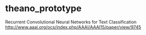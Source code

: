 # theano_prototype

Recurrent Convolutional Neural Networks for Text Classification
http://www.aaai.org/ocs/index.php/AAAI/AAAI15/paper/view/9745
